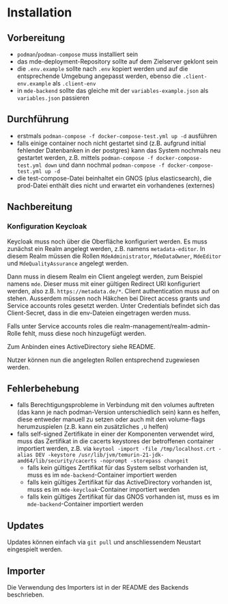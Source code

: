 # Installation

## Vorbereitung

* `podman`/`podman-compose` muss installiert sein
* das mde-deployment-Repository sollte auf dem Zielserver geklont sein
* die `.env.example` sollte nach `.env` kopiert werden und auf die entsprechende Umgebung angepasst werden, ebenso die `.client-env.example` als `.client-env`
* in `mde-backend` sollte das gleiche mit der `variables-example.json` als `variables.json` passieren

## Durchführung

* erstmals `podman-compose -f docker-compose-test.yml up -d` ausführen
* falls einige container noch nicht gestartet sind (z.B. aufgrund initial fehlender Datenbanken in der postgres) kann das System nochmals neu gestartet werden, z.B. mittels `podman-compose -f docker-compose-test.yml down` und dann nochmal `podman-compose -f docker-compose-test.yml up -d`
* die test-compose-Datei beinhaltet ein GNOS (plus elasticsearch), die prod-Datei enthält dies nicht und erwartet ein vorhandenes (externes)

## Nachbereitung

### Konfiguration Keycloak

Keycloak muss noch über die Oberfläche konfiguriert werden. Es muss zunächst ein Realm angelegt werden, z.B. namens `metadata-editor`. In diesem Realm müssen die Rollen `MdeAdministrator`, `MdeDataOwner`, `MdeEditor` und `MdeQualityAssurance` angelegt werden.

Dann muss in diesem Realm ein Client angelegt werden, zum Beispiel namens `mde`. Dieser muss mit einer gültigen Redirect URI konfiguriert werden, also z.B. `https://metadata.de/*`. Client authentication muss auf on stehen. Ausserdem müssen noch Häkchen bei Direct access grants und Service accounts roles gesetzt werden. Unter Credentials befindet sich das Client-Secret, dass in die env-Dateien eingetragen werden muss.

Falls unter Service accounts roles die realm-management/realm-admin-Rolle fehlt, muss diese noch hinzugefügt werden.

Zum Anbinden eines ActiveDirectory siehe README.

Nutzer können nun die angelegten Rollen entsprechend zugewiesen werden.

## Fehlerbehebung

* falls Berechtigungsprobleme in Verbindung mit den volumes auftreten (das kann je nach podman-Version unterschiedlich sein) kann es helfen, diese entweder manuell zu setzen oder auch mit den volume-flags herumzuspielen (z.B. kann ein zusätzliches `,U` helfen)
* falls self-signed Zertifikate in einer der Komponenten verwendet wird, muss das Zertifikat in die cacerts keystores der betroffenen container importiert werden, z.B. via `keytool -import -file /tmp/localhost.crt -alias DEV -keystore /usr/lib/jvm/temurin-21-jdk-amd64/lib/security/cacerts -noprompt -storepass changeit`
  * falls kein gültiges Zertifikat für das System selbst vorhanden ist, muss es im `mde-backend`-Container importiert werden
  * falls kein gültiges Zertifikat für das ActiveDirectory vorhanden ist, muss es im `mde-keycloak`-Container importiert werden
  * falls kein gültiges Zertifikat für das GNOS vorhanden ist, muss es im `mde-backend`-Container importiert werden

## Updates

Updates können einfach via `git pull` und anschliessendem Neustart eingespielt werden.

## Importer

Die Verwendung des Importers ist in der README des Backends beschrieben.
